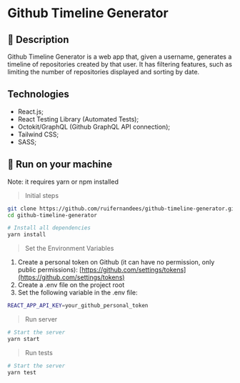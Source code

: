 # Github Timeline Generator

## 📝 Description
Github Timeline Generator is a web app that, given a username, generates a timeline of repositories created by that user. It has filtering features, such as limiting the number of repositories displayed and sorting by date.

## Technologies
- React.js;
- React Testing Library (Automated Tests);
- Octokit/GraphQL (Github GraphQL API connection);
- Tailwind CSS;
- SASS;

## 🚀 Run on your machine

Note: it requires yarn or npm installed 

> Initial steps
```bash
git clone https://github.com/ruifernandees/github-timeline-generator.git
cd github-timeline-generator 

# Install all dependencies
yarn install
```

> Set the Environment Variables
1. Create a personal token on Github (it can have no permission, only public permissions): [https://github.com/settings/tokens](https://github.com/settings/tokens)
2. Create a .env file on the project root
3. Set the following variable in the .env file:
```sh
REACT_APP_API_KEY=your_github_personal_token
```

> Run server
```bash
# Start the server
yarn start
```

> Run tests
```bash
# Start the server
yarn test
```